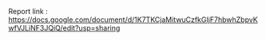 Report link : https://docs.google.com/document/d/1K7TKCjaMitwuCzfkGIjF7hbwhZbpvKwfVJLiNF3JQiQ/edit?usp=sharing

